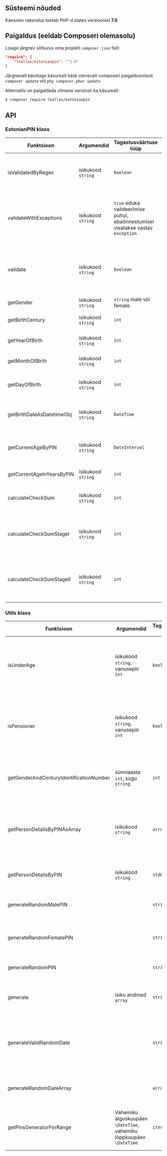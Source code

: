 ## Süsteemi nõuded

Käesolev rakendus toetab PHP-d alates versioonist **7.0**


## Paigaldus (eeldab Composeri olemasolu)

Lisage järgnev sõltuvus oma projekti `composer.json` faili:

```json
"require": {
    "lkallas/estonianpin": "^1.0"
}
```

Järgnevalt käivitage käsurealt käsk olenevalt composeri paigaldusviisist `composer update` või `php composer.phar update`

Alternatiiv on paigaldada viimane versioon ka käsurealt:

```bash
$ composer require lkallas/estonianpin
```


## API
### EstonianPIN klass

| Funktsioon | Argumendid | Tagastusväärtuse tüüp | Kirjeldus |
| ---------- | ---------- | --------------------- | --------- |
| isValidatedByRegex | isikukood `string` | `boolean` | Teostab regulaaravaldisega kontrolli kas isikukoodi struktuur vastab nõuetele |
| validateWithExceptions | isikukood `string` | `true` eduka valideerimise puhul, ebaõnnestumisel visatakse vastav `exception` | Teostab isikukoodile järgnevad kontrollid: struktuur, sünnikuupäev, kontrollnumbri õigsus |
| validate | isikukood `string` | `boolean` | Teostab isikukoodile järgnevad kontrollid: struktuur, sünnikuupäev, kontrollnumbri õigsus |
| getGender | isikukood `string` | `string` male või female | Tagastab isiku soo isikukoodi alusel |
| getBirthCentury  | isikukood `string` | `int` | Tagastab isiku sünni sajandi isikukoodi alusel |
| getYearOfBirth | isikukood `string` | `int` | Tagastab isiku sünniaasta isikukoodi alusel |
| getMonthOfBirth | isikukood `string` | `int` | Tagastab isiku sünnikuu isikukoodi alusel |
| getDayOfBirth | isikukood `string` | `int` | Tagastab isiku sünnikuupäeva päeva isikukoodi alusel |
| getBirthDateAsDatetimeObj | isikukood `string` | `DateTime` | Tagastab isiku sünnikuupäeva PHP DateTime objektina isikukoodi alusel |
| getCurrentAgeByPIN | isikukood `string` | `DateInterval` | Tagastab isiku vanuse PHP DateInterval objektina isikukoodi alusel |
| getCurrentAgeInYearsByPIN| isikukood `string` | `int` | Tagastab isiku vanuse aastates isikukoodi alusel |
| calculateCheckSum | isikukood `string` | `int` | Arvutab ja tagastab isikukoodi kontrollnumbri |
| calculateCheckSumStageI | isikukood `string` | `int` | Arvutab ja tagastab kontrollnumbri arvutuse tulemuse kasutades arvutustes I astme kaalu |
| calculateCheckSumStageII | isikukood `string` | `int` | Arvutab ja tagastab kontrollnumbri arvutuse tulemuse kasutades arvutustes II astme kaalu |

### Utils klass

| Funktsioon | Argumendid | Tagastusväärtuse tüüp | Kirjeldus |
| ---------- | ---------- | --------------------- | --------- |
| isUnderAge | isikukood `string`, vanusepiir `int` | `boolean` | Kontrollib kas isik on alaealine isikukoodi alusel. Vaikimisi loetakse alaealisseks isikut, kes on vähem kui 18 aastat vana |
| isPensioner | isikukood `string`, vanusepiir `int` | `boolean` | Kontrollib kas isik on pensioniealine isikukoodi alusel. Vaikimisi loetakse pensioniealiseks isikut, kes on vähemalt 65 aastane |
| getGenderAndCenturyIdentificationNumber | sünniaasta `int`, sugu `string`  | `int` | Tagastab soo ja sünnisajandi identifikaatori numbri isiku soo ja sünniaasta alusel |
| getPersonDetailsByPINAsArray | isikukood `string` | `array` | Tagastab assotsiatiivse massiivi isiku andmetega isikukoodi alusel (sugu, sünniaasta, sünnikuu, sünnipäeva ja järjekorranumbri) |
| getPersonDetailsByPIN | isikukood `string` | `stdClass` | Sama mis eelmine aga tagastuse tüüp on objekt |
| generateRandomMalePIN  |  | `string` | Tagastab suvalise korrektse meesterahva isikukoodi |
| generateRandomFemalePIN |  | `string` | Tagastab suvalise korrektse naisterahva isikukoodi |
| generateRandomPIN |  | `string` | Tagastab suvalise korrektse isikukoodi |
| generate | isiku andmed `array` | `string` | Tagastab suvalise isikukoodi sisendandmete alusel |
| generateValidRandomDate |  | `string` | Genereerib suvalise kuupäeva kuni 100 aastat tagasi ja käesoleva kuupäeva vahel pp.kk.aaaa formaadis  |
| generateRandomDateArray | | `array` | Sama, mis eelmine aga tagastuse tüüp on assotsiatiivne massiiv |
| getPinsGeneratorForRange | Vahemiku alguskuupäev `\DateTime`, vahemiku lõppkuupäev `\DateTime` | `iterable` | Tagastab generaatori, mis genereerib kõik isikukoodid antud kuupäevade vahemikus. |
